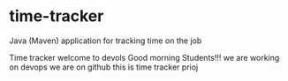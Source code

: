 # time-tracker
Java (Maven) application for tracking time on the job

Time tracker
welcome to devols
Good morning Students!!!
we are working on devops
we are on github
this is time tracker prioj
